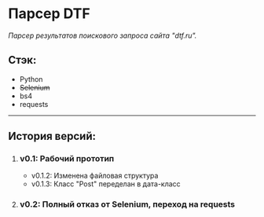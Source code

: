 # Парсер DTF
_Парсер результатов поискового запроса сайта "dtf.ru"._
## Стэк: 
+ Python
+ ~~Selenium~~
+ bs4
+ requests

----

## История версий:
1. ### v0.1: Рабочий прототип
   + v0.1.2: Изменена файловая структура
   + v0.1.3: Класс "Post" переделан в дата-класс
2. ### v0.2: Полный отказ от Selenium, переход на requests